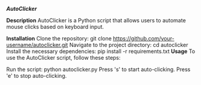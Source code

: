 ***AutoClicker***

**Description**
AutoClicker is a Python script that allows users to automate mouse clicks based on keyboard input.

**Installation**
Clone the repository: git clone https://github.com/your-username/autoclicker.git
Navigate to the project directory: cd autoclicker
Install the necessary dependencies: pip install -r requirements.txt
**Usage**
To use the AutoClicker script, follow these steps:

Run the script: python autoclicker.py
Press 's' to start auto-clicking.
Press 'e' to stop auto-clicking.
